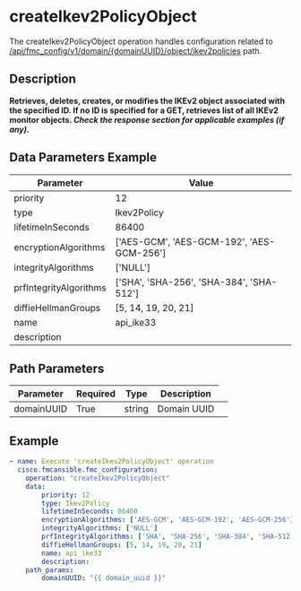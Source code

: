 # createIkev2PolicyObject

The createIkev2PolicyObject operation handles configuration related to [/api/fmc_config/v1/domain/{domainUUID}/object/ikev2policies](/paths//api/fmc_config/v1/domain/{domain_uuid}/object/ikev2policies.md) path.&nbsp;
## Description
**Retrieves, deletes, creates, or modifies the IKEv2 object associated with the specified ID. If no ID is specified for a GET, retrieves list of all IKEv2 monitor objects. _Check the response section for applicable examples (if any)._**

## Data Parameters Example
| Parameter | Value |
| --------- | -------- |
| priority | 12 |
| type | Ikev2Policy |
| lifetimeInSeconds | 86400 |
| encryptionAlgorithms | ['AES-GCM', 'AES-GCM-192', 'AES-GCM-256'] |
| integrityAlgorithms | ['NULL'] |
| prfIntegrityAlgorithms | ['SHA', 'SHA-256', 'SHA-384', 'SHA-512'] |
| diffieHellmanGroups | [5, 14, 19, 20, 21] |
| name | api_ike33 |
| description |   |

## Path Parameters
| Parameter | Required | Type | Description |
| --------- | -------- | ---- | ----------- |
| domainUUID | True | string <td colspan=3> Domain UUID |

## Example
```yaml
- name: Execute 'createIkev2PolicyObject' operation
  cisco.fmcansible.fmc_configuration:
    operation: "createIkev2PolicyObject"
    data:
        priority: 12
        type: Ikev2Policy
        lifetimeInSeconds: 86400
        encryptionAlgorithms: ['AES-GCM', 'AES-GCM-192', 'AES-GCM-256']
        integrityAlgorithms: ['NULL']
        prfIntegrityAlgorithms: ['SHA', 'SHA-256', 'SHA-384', 'SHA-512']
        diffieHellmanGroups: [5, 14, 19, 20, 21]
        name: api_ike33
        description:  
    path_params:
        domainUUID: "{{ domain_uuid }}"

```